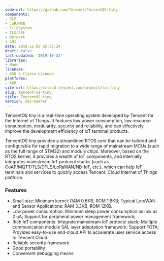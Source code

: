 ```yaml
---
code-url: https://github.com/Tencent/TencentOS-tiny
components:
- BLE
- LoRaWAN
- FileSystem
- TLS/SSL
- Network
- GUI
date: 2019-11-03 05:35:24
draft: false
last-updated: '2019-10-31'
libraries:
- None
licenses:
- BSD 3-Clause License
platforms:
- ARM
site-url: https://cloud.tencent.com/product/tos-tiny
slug: tencent-os-tiny
title: TencentOS-tiny
version: dev-master
---
```

TencentOS tiny is a real-time operating system developed by Tencent for the Internet of Things. It features low power consumption, low resource consumption, modularity, security and reliability, and can effectively improve the development efficiency of IoT terminal products. 
<!--more-->

TencentOS tiny provides a streamlined RTOS core that can be tailored and configurable for rapid migration to a wide range of mainstream MCUs (such as the full range of STM32) and module chips. Moreover, based on the RTOS kernel, it provides a wealth of IoT components, and internally integrates mainstream IoT protocol stacks (such as CoAP/MQTT/TLS/DTLS/LoRaWAN/NB-IoT, etc.), which can help IoT terminals and services to quickly access Tencent. Cloud Internet of Things platform.


### Features
- Small size: Minimum kernel: RAM 0.6KB, ROM 1.8KB; Typical LoraWAN and Sensor Applications: RAM 3.3KB, ROM 12KB.
- Low power consumption: Minimum sleep power consumption as low as 2 uA; Support for peripheral power management framework;
- Rich IoT components: Integrate mainstream IoT protocol stack; Multiple communication module SAL layer adaptation framework; Support FOTA; Provides easy-to-use end-cloud API to accelerate user service access to Tencent Cloud.
- Reliable security framework
- Good portability
- Convenient debugging means


